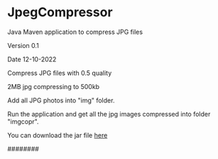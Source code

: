 # JpegCompressor
Java Maven application to compress JPG files 

Version 0.1 

Date 12-10-2022


Compress JPG files with 0.5 quality 

2MB jpg compressing to 500kb 



Add all JPG photos into "img" folder.

Run the application and get all the jpg images compressed into folder "imgcopr".

You can download the jar file <a href="https://drive.google.com/file/d/11uwiJpWCGzodjJreQELm1CdL9GMIVxa9/view?usp=sharing">here</a> 

########

